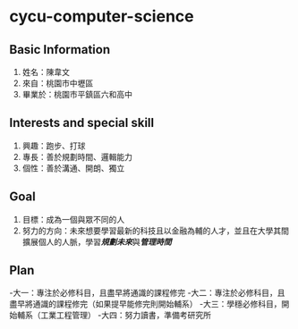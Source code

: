 # cycu-computer-science
## Basic Information
  1. 姓名：陳韋文
  2. 來自：桃園市中壢區
  3. 畢業於：桃園市平鎮區六和高中
## Interests and special skill
  1. 興趣：跑步、打球
  2. 專長：善於規劃時間、邏輯能力
  3. 個性：善於溝通、開朗、獨立
## Goal
  1. 目標：成為一個與眾不同的人
  2. 努力的方向：未來想要學習最新的科技且以金融為輔的人才，並且在大學其間擴展個人的人脈，學習***規劃未來***與***管理時間***
## Plan 
 -大一：專注於必修科目，且盡早將通識的課程修完
 -大二：專注於必修科目，且盡早將通識的課程修完（如果提早能修完則開始輔系）
 -大三：學穩必修科目，開始輔系（工業工程管理）
 -大四：努力讀書，準備考研究所

